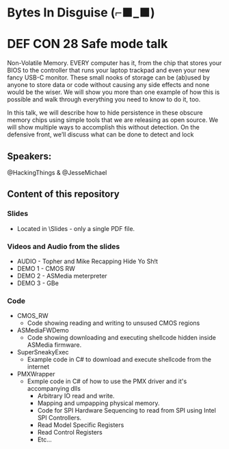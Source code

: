 # Bytes In Disguise (⌐■_■)
# DEF CON 28 Safe mode talk
Non-Volatile Memory. EVERY computer has it, from the chip that stores your BIOS to the controller that runs your laptop trackpad and even your new fancy USB-C monitor. These small nooks of storage can be (ab)used by anyone to store data or code without causing any side effects and none would be the wiser. We will show you more than one example of how this is possible and walk through everything you need to know to do it, too.

In this talk, we will describe how to hide persistence in these obscure memory chips using simple tools that we are releasing as open source. We will show multiple ways to accomplish this without detection. On the defensive front, we’ll discuss what can be done to detect and lock

## Speakers:
@HackingThings & @JesseMichael
  
## Content of this repository
### Slides
- Located in \Slides - only a single PDF file.
### Videos and Audio from the slides
- AUDIO - Topher and Mike Recapping Hide Yo Sh!t
- DEMO 1 - CMOS RW 
- DEMO 2 - ASMedia meterpreter
- DEMO 3 - GBe
### Code
- CMOS_RW
  - Code showing reading and writing to unsused CMOS regions
- ASMediaFWDemo
  - Code showing downloading and executing shellcode hidden inside ASMedia firmware.
- SuperSneakyExec
  - Example code in C# to download and execute shellcode from the internet 
- PMXWrapper
  - Exmple code in C# of how to use the PMX driver and it's accompanying dlls 
    - Arbitrary IO read and write.
    - Mapping and umpapping physical memory.
    - Code for SPI Hardware Sequencing to read from SPI using Intel SPI Controllers.
    - Read Model Specific Registers
    - Read Control Registers
    - Etc...
